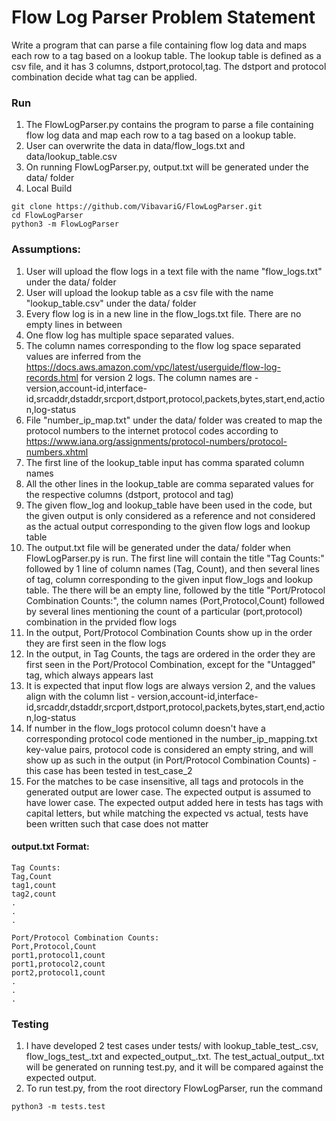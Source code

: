 # Flow Log Parser Problem Statement
Write a program that can parse a file containing flow log data and maps each row to a tag based on a lookup table. The lookup table is defined as a csv file, and it has 3 columns, dstport,protocol,tag. The dstport and protocol combination decide what tag can be applied.   

### Run
1. The FlowLogParser.py contains the program to parse a file containing flow log data and map each row to a tag based on a lookup table.
2. User can overwrite the data in data/flow_logs.txt and data/lookup_table.csv
3. On running FlowLogParser.py, output.txt will be generated under the data/ folder
4. Local Build
```
git clone https://github.com/VibavariG/FlowLogParser.git
cd FlowLogParser
python3 -m FlowLogParser
```

### Assumptions:
1. User will upload the flow logs in a text file with the name "flow_logs.txt" under the data/ folder
2. User will upload the lookup table as a csv file with the name "lookup_table.csv" under the data/ folder
3. Every flow log is in a new line in the flow_logs.txt file. There are no empty lines in between
4. One flow log has multiple space separated values. 
5. The column names corresponding to the flow log space separated values are inferred from the https://docs.aws.amazon.com/vpc/latest/userguide/flow-log-records.html for version 2 logs. The column names are - version,account-id,interface-id,srcaddr,dstaddr,srcport,dstport,protocol,packets,bytes,start,end,action,log-status
6. File "number_ip_map.txt" under the data/ folder was created to map the protocol numbers to the internet protocol codes according to https://www.iana.org/assignments/protocol-numbers/protocol-numbers.xhtml
7. The first line of the lookup_table input has comma sparated column names
8. All the other lines in the lookup_table are comma separated values for the respective columns (dstport, protocol and tag)
9. The given flow_log and lookup_table have been used in the code, but the given output is only considered as a reference and not considered as the actual output corresponding to the given flow logs and lookup table
10. The output.txt file will be generated under the data/ folder when FlowLogParser.py is run. The first line will contain the title "Tag Counts:" followed by 1 line of column names (Tag, Count), and then several lines of tag, column corresponding to the given input flow_logs and lookup table. The there will be an empty line, followed by the title "Port/Protocol Combination Counts:", the column names (Port,Protocol,Count) followed by several lines mentioning the count of a particular (port,protocol) combination in the prvided flow logs
11. In the output, Port/Protocol Combination Counts show up in the order they are first seen in the flow logs
12. In the output, in Tag Counts, the tags are ordered in the order they are first seen in the Port/Protocol Combination, except for the "Untagged" tag, which always appears last
13. It is expected that input flow logs are always version 2, and the values align with the column list - version,account-id,interface-id,srcaddr,dstaddr,srcport,dstport,protocol,packets,bytes,start,end,action,log-status
14. If number in the flow_logs protocol column doesn't have a corresponding protocol code mentioned in the number_ip_mapping.txt key-value pairs, protocol code is considered an empty string, and will show up as such in the output (in Port/Protocol Combination Counts) - this case has been tested in test_case_2
15. For the matches to be case insensitive, all tags and protocols in the generated output are lower case. The expected output is assumed to have lower case. The expected output added here in tests has tags with capital letters, but while matching the expected vs actual, tests have been written such that case does not matter

#### output.txt Format:
```
Tag Counts:
Tag,Count
tag1,count
tag2,count
.
.
.

Port/Protocol Combination Counts:
Port,Protocol,Count
port1,protocol1,count
port1,protocol2,count
port2,protocol1,count
.
.
.
```

### Testing
1. I have developed 2 test cases under tests/ with lookup_table_test_<number>.csv, flow_logs_test_<number>.txt and expected_output_<number>.txt. The test_actual_output_<number>.txt will be generated on running test.py, and it will be compared against the expected output.
2. To run test.py, from the root directory FlowLogParser, run the command
```
python3 -m tests.test
```